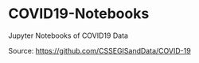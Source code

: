# COVID19-Notebooks
Jupyter Notebooks of COVID19 Data

Source: https://github.com/CSSEGISandData/COVID-19
